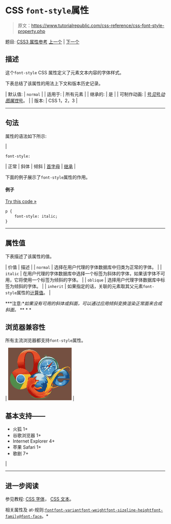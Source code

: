 # CSS `font-style`属性

> 原文：<https://www.tutorialrepublic.com/css-reference/css-font-style-property.php>

题目: [CSS3 属性参考](css3-properties.php) [上一个](css3-font-stretch-property.php) | [下一个](css-font-variant-property.php)

## 描述

这个`font-style` CSS 属性定义了元素文本内容的字体样式。

下表总结了该属性的用法上下文和版本历史记录。

| 默认值: | `normal` |
| 适用于: | 所有元素 |
| 继承的: | 是 |
| 可制作动画: | [号*见*号*动图属性*号](css-animatable-properties.php)。 |
| 版本: | CSS 1，2，3 |

* * *

## 句法

属性的语法如下所示:

| 

```
font-style: 
```

 | 正常 &#124; 斜体 &#124; 倾斜 &#124; [首字母](../definitions.php#initial) &#124; [继承](../definitions.php#inherit) |

下面的例子展示了`font-style`属性的作用。

#### 例子

[Try this code »](../codelab.php?topic=css&file=font-style-property "Try this code using online Editor")

```
p {
    font-style: italic;
}
```

* * *

## 属性值

下表描述了该属性的值。

| 价值 | 描述 |
| `normal` | 选择在用户代理的字体数据库中归类为正常的字体。 |
| `italic` | 在用户代理的字体数据库中选择一个标签为斜体的字体，如果该字体不可用，它将使用一个标签为倾斜的字体。 |
| `oblique` | 选择用户代理字体数据库中标签为倾斜的字体。 |
| `inherit` | 如果指定的话，关联的元素取其父元素`font-style`属性的[计算值](../definitions.php#computed-value)。 |

 ***注意:**如果没有可用的斜体或斜面，可以通过应用倾斜变换渲染正常面来合成斜面。*  ** * *

## 浏览器兼容性

所有主流浏览器都支持`font-style`属性。

| ![Browsers Icon](img/e9331123c77668c1832e541c2fca1002.png) | 

## 基本支持——

*   火狐 1+
*   谷歌浏览器 1+
*   Internet Explorer 4+
*   苹果 Safari 1+
*   歌剧 7+

 |

* * *

## 进一步阅读

参见教程: [CSS 字体](../css-tutorial/css-fonts.php)， [CSS 文本](../css-tutorial/css-text.php)。

相关属性及 at-规则:[`font`](css-font-property.php)[`font-variant`](css-font-variant-property.php)[`font-weight`](css-font-weight-property.php)[`font-size`](css-font-size-property.php)[`line-height`](css-line-height-property.php)[`font-family`](css-font-family-property.php)[`@font-face`](css-font-face-rule.php)。*